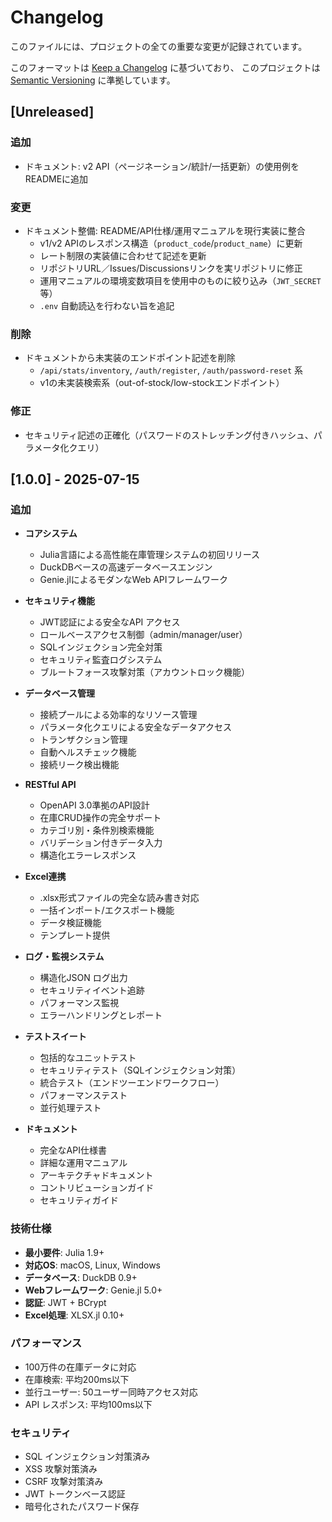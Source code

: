 # Changelog

このファイルには、プロジェクトの全ての重要な変更が記録されています。

このフォーマットは [Keep a Changelog](https://keepachangelog.com/ja/1.0.0/) に基づいており、
このプロジェクトは [Semantic Versioning](https://semver.org/lang/ja/) に準拠しています。

## [Unreleased]

### 追加
- ドキュメント: v2 API（ページネーション/統計/一括更新）の使用例をREADMEに追加

### 変更
- ドキュメント整備: README/API仕様/運用マニュアルを現行実装に整合
  - v1/v2 APIのレスポンス構造（`product_code`/`product_name`）に更新
  - レート制限の実装値に合わせて記述を更新
  - リポジトリURL／Issues/Discussionsリンクを実リポジトリに修正
  - 運用マニュアルの環境変数項目を使用中のものに絞り込み（`JWT_SECRET` 等）
  - `.env` 自動読込を行わない旨を追記

### 削除
- ドキュメントから未実装のエンドポイント記述を削除
  - `/api/stats/inventory`, `/auth/register`, `/auth/password-reset` 系
  - v1の未実装検索系（out-of-stock/low-stockエンドポイント）

### 修正
- セキュリティ記述の正確化（パスワードのストレッチング付きハッシュ、パラメータ化クエリ）

## [1.0.0] - 2025-07-15

### 追加
- **コアシステム**
  - Julia言語による高性能在庫管理システムの初回リリース
  - DuckDBベースの高速データベースエンジン
  - Genie.jlによるモダンなWeb APIフレームワーク
  
- **セキュリティ機能**
  - JWT認証による安全なAPI アクセス
  - ロールベースアクセス制御（admin/manager/user）
  - SQLインジェクション完全対策
  - セキュリティ監査ログシステム
  - ブルートフォース攻撃対策（アカウントロック機能）
  
- **データベース管理**
  - 接続プールによる効率的なリソース管理
  - パラメータ化クエリによる安全なデータアクセス
  - トランザクション管理
  - 自動ヘルスチェック機能
  - 接続リーク検出機能
  
- **RESTful API**
  - OpenAPI 3.0準拠のAPI設計
  - 在庫CRUD操作の完全サポート
  - カテゴリ別・条件別検索機能
  - バリデーション付きデータ入力
  - 構造化エラーレスポンス
  
- **Excel連携**
  - .xlsx形式ファイルの完全な読み書き対応
  - 一括インポート/エクスポート機能
  - データ検証機能
  - テンプレート提供
  
- **ログ・監視システム**
  - 構造化JSON ログ出力
  - セキュリティイベント追跡
  - パフォーマンス監視
  - エラーハンドリングとレポート
  
- **テストスイート**
  - 包括的なユニットテスト
  - セキュリティテスト（SQLインジェクション対策）
  - 統合テスト（エンドツーエンドワークフロー）
  - パフォーマンステスト
  - 並行処理テスト
  
- **ドキュメント**
  - 完全なAPI仕様書
  - 詳細な運用マニュアル
  - アーキテクチャドキュメント
  - コントリビューションガイド
  - セキュリティガイド

### 技術仕様
- **最小要件**: Julia 1.9+
- **対応OS**: macOS, Linux, Windows
- **データベース**: DuckDB 0.9+
- **Webフレームワーク**: Genie.jl 5.0+
- **認証**: JWT + BCrypt
- **Excel処理**: XLSX.jl 0.10+

### パフォーマンス
- 100万件の在庫データに対応
- 在庫検索: 平均200ms以下
- 並行ユーザー: 50ユーザー同時アクセス対応
- API レスポンス: 平均100ms以下

### セキュリティ
- SQL インジェクション対策済み
- XSS 攻撃対策済み
- CSRF 攻撃対策済み
- JWT トークンベース認証
- 暗号化されたパスワード保存
